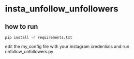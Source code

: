 # insta_unfollow_unfollowers

## how to run 
`pip install -r requirements.txt`

edit the my_config file with your instagram credentials
and run unfollow_unfollowers.py 
